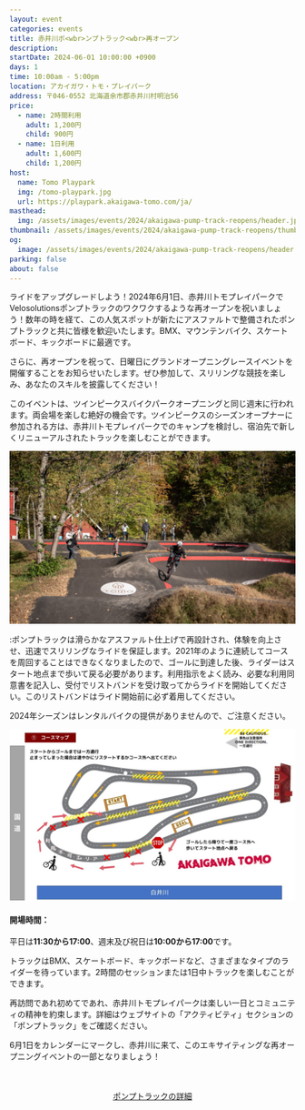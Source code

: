 ```yaml
---
layout: event
categories: events
title: 赤井川ポ<wbr>ンプトラック<wbr>再オープン
description:
startDate: 2024-06-01 10:00:00 +0900
days: 1
time: 10:00am - 5:00pm
location: アカイガワ・トモ・プレイパーク
address: 〒046-0552 北海道余市郡⾚井川村明治56
price:
  - name: 2時間利用
    adult: 1,200円
    child: 900円
  - name: 1日利用
    adult: 1,600円
    child: 1,200円
host:
  name: Tomo Playpark
  img: /tomo-playpark.jpg
  url: https://playpark.akaigawa-tomo.com/ja/
masthead:
  img: /assets/images/events/2024/akaigawa-pump-track-reopens/header.jpg
thumbnail: /assets/images/events/2024/akaigawa-pump-track-reopens/thumb.jpg
og:
  image: /assets/images/events/2024/akaigawa-pump-track-reopens/header.jpg
parking: false
about: false
---
```

<span class="ja">ライドを<wbr>アップグレードしよう！<wbr>2024年6月1日、<wbr>赤井川トモプレイパークで<wbr>Velosolutionsポンプトラックの<wbr>ワクワクするような<wbr>再オープンを<wbr>祝いましょう！<wbr>数年の<wbr>時を<wbr>経て、<wbr>この<wbr>人気スポットが<wbr>新たに<wbr>アスファルトで<wbr>整備された<wbr>ポンプトラックと<wbr>共に<wbr>皆様を<wbr>歓迎いたします。<wbr>BMX、<wbr>マウンテンバイク、<wbr>スケートボード、<wbr>キックボードに<wbr>最適です。</span>

<span class="ja">さらに、<wbr>再オープンを<wbr>祝って、<wbr>日曜日に<wbr>グランドオープニングレースイベントを<wbr>開催する<wbr>ことを<wbr>お知らせいたします。<wbr>ぜひ<wbr>参加して、<wbr>スリリングな<wbr>競技を<wbr>楽しみ、<wbr>あなたの<wbr>スキルを<wbr>披露してください！</span>

<span class="ja">この<wbr>イベントは、<wbr>ツインピークスバイクパークオープニングと<wbr>同じ<wbr>週末に<wbr>行われます。<wbr>両会場を<wbr>楽しむ<wbr>絶好の<wbr>機会です。<wbr>ツインピークスの<wbr>シーズンオープナーに<wbr>参加される<wbr>方は、<wbr>赤井川トモプレイパークでの<wbr>キャンプを<wbr>検討し、<wbr>宿泊先で<wbr>新しく<wbr>リニューアルされた<wbr>トラックを<wbr>楽しむことができます。</span>

![](/assets/images/events/2024/akaigawa-pump-track-reopens/riders.jpg)

<span class="ja">:ポンプトラックは<wbr>滑らかな<wbr>アスファルト仕上げで<wbr>再設計され、<wbr>体験を<wbr>向上させ、<wbr>迅速で<wbr>スリリングな<wbr>ライドを<wbr>保証します。<wbr>2021年のように<wbr>連続して<wbr>コースを<wbr>周回する<wbr>ことは<wbr>できなくなりましたので、<wbr>ゴールに<wbr>到達した<wbr>後、<wbr>ライダーは<wbr>スタート地点まで<wbr>歩いて<wbr>戻る<wbr>必要が<wbr>あります。<wbr>利用指示を<wbr>よく<wbr>読み、<wbr>必要な<wbr>利用同意書を<wbr>記入し、<wbr>受付で<wbr>リストバンドを<wbr>受け取ってから<wbr>ライドを<wbr>開始してください。<wbr>この<wbr>リストバンドは<wbr>ライド開始前に<wbr>必ず<wbr>着用してください。</span>

<span class="ja">2024年シーズンは<wbr>レンタルバイクの<wbr>提供が<wbr>ありませんので、<wbr>ご注意ください。</span>

![](/assets/images/events/2024/akaigawa-pump-track-reopens/map.jpg)

#### 開場時間：
<span class="ja">平日は<strong ><wbr>11:30から<wbr>17:00</strong>、<wbr>週末及び祝日は<strong ><wbr>10:00から<wbr>17:00</strong>です。</span>

<span class="ja">トラックは<wbr>BMX、<wbr>スケートボード、<wbr>キックボードなど、<wbr>さまざまな<wbr>タイプの<wbr>ライダーを<wbr>待っています。<wbr>2時間の<wbr>セッションまたは<wbr>1日中トラックを<wbr>楽しむことができます。</span>

<span class="ja">再訪問であれ初めてであれ、<wbr>赤井川トモプレイパークは<wbr>楽しい<wbr>一日と<wbr>コミュニティの<wbr>精神を<wbr>約束します。<wbr>詳細は<wbr>ウェブサイトの<wbr>「アクティビティ」セクションの<wbr>「ポンプトラック」を<wbr>ご確認ください。</span>

<span class="ja">6月<wbr>1日を<wbr>カレンダーに<wbr>マークし、<wbr>赤井川に<wbr>来て、<wbr>この<wbr>エキサイティングな<wbr>再オープニングイベントの<wbr>一部と<wbr>なりましょう！</span>

<div style="text-align:center; margin:50px 0;">
  <a class="btn btn-primary" href="https://playpark.akaigawa-tomo.com/ja/activities/pumptrack/" target="_blank">ポンプトラックの詳細</a>
</div>
